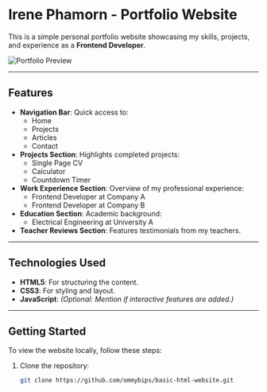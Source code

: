 # Irene Phamorn - Portfolio Website

This is a simple personal portfolio website showcasing my skills, projects, and experience as a **Frontend Developer**.

![Portfolio Preview](screenshot.png)

---

## Features

- **Navigation Bar**: Quick access to:
  - Home
  - Projects
  - Articles
  - Contact
- **Projects Section**: Highlights completed projects:
  - Single Page CV
  - Calculator
  - Countdown Timer
- **Work Experience Section**: Overview of my professional experience:
  - Frontend Developer at Company A
  - Frontend Developer at Company B
- **Education Section**: Academic background:
  - Electrical Engineering at University A
- **Teacher Reviews Section**: Features testimonials from my teachers.

---

## Technologies Used

- **HTML5**: For structuring the content.
- **CSS3**: For styling and layout.
- **JavaScript**: *(Optional: Mention if interactive features are added.)*

---

## Getting Started

To view the website locally, follow these steps:

1. Clone the repository:
   ```bash
   git clone https://github.com/ommybips/basic-html-website.git
